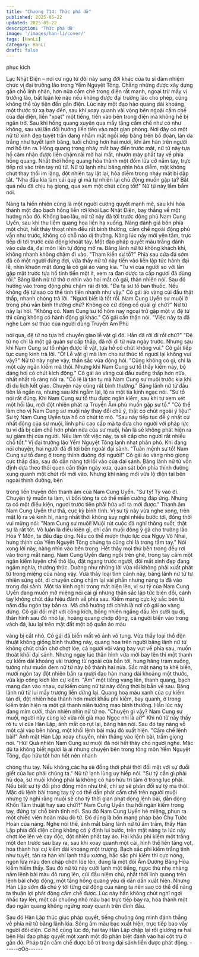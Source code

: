 ```yaml
---
title: "Chương 714: Thức phá dữ"
published: 2025-05-22
updated: 2025-05-22
description: 'Thức phá dữ'
image: '/images/han-li/cover/'
tags: [HanLi]
category: HanLi
draft: false
---
```


phục kích

Lạc Nhật Điện – nơi cư ngụ từ đời này sang đời khác của tu sĩ
đảm nhiệm chức vị đại trưởng lão trong Yểm Nguyệt Tông.
Chẳng những được xây dựng gần chỗ linh nhãn, hơn nữa cấm
chế trong điện rất mạnh, ngoại trừ mấy vị trưởng lão, bất luận kẻ
nào nếu không được đại trưởng lão cho phép, cũng không thể tùy
tiện đến gần điện.
Lúc này một đạo hào quang dài khoảng một thước từ xa bay đến,
sau khi xoay quanh vài vòng bên ngoài cấm chế của đại điện, liền
"xoạt" một tiếng, tiến vào bên trong điện mà không hề bị ngăn trở.
Sau khi hồng quang xuyên qua mấy tầng cấm chế như có như
không, sau vài lần đổi hướng liền tiến vào một gian phòng.
Nơi đây có một nữ tử xinh đẹp tuyệt trần đang nhắm mắt ngồi xếp
bàng trên bồ đoàn, làn da trắng như tuyết lạnh băng, tuổi chừng
hơn hai mươi, khí âm hàn trên người mơ hồ tản ra.
Hồng quang trong nháy mắt bay đến trước mặt, nữ tử này tựa hồ
cảm nhận được liền chậm rãi mở hai mắt, nhướn mày phất tay về
phía hồng quang.
Nhất thời hồng quang hóa thành một đốm lửa cỡ nắm tay, trực
tiếp rơi vào trên tay nữ tử.
Nữ tử lạnh như băng nhìn hỏa diễm, mặt không chút thay thổi im
lặng, đột nhiên tay lật lại, hỏa diễm trong nháy mắt bị dập tắt.
"Nha đầu kia làm cái quỷ gì mà tự nhiên lại chủ động muốn gặp
ta? Bất quá nếu đã chịu hạ giọng, qua xem một chút cũng tốt!" Nữ
tử này lẩm bẩm nói.

Nàng ta hiển nhiên cũng là một người cương quyết mạnh mẽ, sau
khi hóa thành một đạo bạch hồng liền rời khỏi Lạc Nhật Điện, bay
thẳng về một hướng nào đó.
Không bao lâu, nữ tử này đã tới trước động phủ Nam Cung Uyển,
sau khi thu liễm quang hoa liền hạ xuống.
Nàng đánh giá bốn phía một chút, hết thảy thoạt nhìn đều rất bình
thường, cấm chế ngoài động phủ vẫn như trước, không có chỗ
nào dị thường.
Nàng lúc này mới yên tâm, trực tiếp đi tới trước cửa động khoát
tay. Một đạo pháp quyết màu trắng đánh vào cửa đá, đại môn liền
tự động mở ra.
Băng lãnh nữ tử không khách khí, không nhanh không chậm đi
vào.
"Tham kiến sư tổ?" Phía sau cửa đá sớm đã có một người đứng
đợi, vừa thấy nữ tử này tiến vào liền lập tức hành đại lễ, nhìn
khuôn mặt đúng là cô gái áo vàng kia.
"Tu vi của ngươi so với lần gặp mặt trước tựa hồ tinh tiến một ít,
xem ra đan dược ta cấp ngươi đã dùng rồi." Băng lãnh nữ tử thờ
ơ nhìn vào hai mắt cô gái, thản nhiên nói. Sau đó hướng vào
trong động phủ chậm rãi đi tới.
"Đa tạ sư tổ ban thuốc. Nếu không đệ tử sao có thể tinh tiến
nhanh như vậy." Cô gái áo vàng cúi đầu thật thấp, nhanh chóng
trả lời.
"Ngươi biết là tốt rồi. Nam Cung Uyển sư muội ở trong phủ vẫn
bình thường chứ? Không có cử động cổ quái gì chứ?" Nữ tử này
lại hỏi.
"Không có. Nam Cung sư tổ hôm nay ngoại trừ gặp một vị đệ tử
thì cũng không có hành động gì khác." Cô gái cẩn thận nói.
"Việc này ta đã nghe Lam sư thúc của ngươi dùng Truyền Âm Phù

nói qua, đệ tử nọ tựa hồ chuyển giao lễ vật gì đó. Hắn đã rời đi rồi
chứ?"
"Đệ tử nọ chỉ là một gã quản sự cấp thấp, đã rời đi từ nửa ngày
trước. Nhưng sau khi Nam Cung sư tổ nhận được lễ vật, tựa hồ
có chút không vui." Cô gái tiếp tục cung kính trả lời. "Ồ! Lễ vật gì
mà làm cho sư thúc tổ ngươi lại không vui vậy?" Nữ tử này nghe
vậy, thần sắc vừa động hỏi.
"Cũng không có gì, chỉ là một cây ngân kiếm mà thôi. Nhưng khi
Nam Cung sư tổ thấy kiếm này, bộ dáng hơi có chút kích động."
Cô gái áo vàng cúi đầu xuống thấp hơn nữa, nhất nhất rõ ràng nói
ra.
"Có lẽ là tán tu mà Nam Cung sư muội trước kia khi đi du lịch kết
giao. Chuyện này cũng rất bình thường." Băng lãnh nữ tử đầu tiên
là ngẩn ra, nhưng sau khi ngẫm lại, lộ ra một tia kinh ngạc nói.
"Sư tổ nói rất đúng. Khi Nam Cung sư tổ thu được ngân kiếm, sau
khi tự xem xét một hồi lâu, mới đột nhiên phát ra Truyền Âm phù
muốn gặp sư tổ."
"Có thể làm cho vị Nam Cung sư muội này thay đổi chủ ý, thật có
chút ngoài ý liệu!" Sư tỷ Nam Cung Uyển tựa hồ có chút tò mò.
"Sau này tiếp tục để ý nhất cử nhất động của sư muội, linh phù
cao cấp mà ta đưa cho người với pháp lực tu vi đã bị cấm chế
hơn phân nửa của sư muội, hẳn là sẽ không phát hiện ra sự giám
thị của ngươi. Nếu làm tốt việc này, ta sẽ cấp cho ngươi rất nhiều
chỗ tốt." Vị đại trường lão Yểm Nguyệt Tông lạnh nhạt phân phó.
Khi đang nói chuyện, hai người đã đi tới bên ngoài đại sảnh.
"Tuân mệnh sư tổ! Nam Cung sư tổ đang ở trong thính đường đợi
người!" Cô gái áo vàng nhỏ giọng cực thấp đáp, sau đó dẫn nàng
tới lối vào của đại sảnh.
Băng lãnh nữ tử vốn định dựa theo thói quen cẩn thận ngày xưa,
quan sát bốn phía thính đường xung quanh một chút rồi mới vào.
Nhưng khi nàng mới vừa lộ diện tại bên ngoài thính đường, bên

trong liền truyền đến thanh âm của Nam Cung Uyển.
"Sư tỷ! Tỷ vào đi. Chuyện tỷ muốn ta làm, vì bổn tông ta có thể
miễn cưỡng đáp ứng. Nhưng ta có một điều kiện, ngươi trước tiên
phải hứa với ta mới được."
Thanh âm Nam Cung Uyển thư thả, cực kỳ bình tĩnh.
Vị sư tỷ này vừa nghe xong, trên mặt lộ ra vẻ kinh hỉ, nàng nhất
thời không suy nghĩ nhiều bước tới, đồng thời vui mừng nói:
"Nam Cung sư muội! Muội rút cuộc đã nghĩ thông suốt, thật sự là
rất tốt. Vô luận là điều kiện gì, chỉ cần muội đồng ý gã cho trưởng
lão Hóa Ý Môn, ta đều đáp ứng. Nếu có thể mượn thực lực của
Ngụy Vô Nhai, hưng thịnh của Yểm Nguyệt Tông chúng ta cũng
chỉ là trong tầm tay."
Nói xong lời này, nàng nhìn vào bên trong. Hết thảy mọi thứ bên
trong đều rơi vào trong mắt nàng.
Nam Cung Uyển đang ngồi trên ghế, trong tay cầm một ngân
kiếm luyện chế thô lậu, đặt ngang trước người, đôi mắt xinh đẹp
đang ngắm nghía, thưởng thức. Dường như những lời vừa rồi
không phải xuất phát từ trong miệng của nàng vậy.
Vừa thấy loại tình cảnh này, băng lãnh nữ tử tự nhiên sửng sốt, di
chuyển cũng chậm lại vài phần nhưng nàng ta đã vào trong đại
sảnh.
Một tia kinh nghi trong mắt hiện lên, vị sư tỷ của Nam Cung Uyển
đang muốn mở miệng nói cái gì nhưng thần sắc lập tức biến đổi,
cánh tay không chút dấu hiệu đánh về phía sau.
Kiếm mang cực kỳ sắc bén từ năm đầu ngón tay bắn ra.
Mà chỗ hướng tới chính là nơi cô gái áo vàng đứng.
Cô gái đối mặt với công kích, bỗng nhiên ngẩng đầu lên cười qu
dị, thân hình sau đó nhỏ lại, hoàng quang chớp động, cả người
biến vào trong vách đá, lưu lại trên mặt đất một bộ quần áo màu

vàng bị cắt nhỏ.
Cô gái đã biến mất vô ảnh vô tung.
Vừa thấy loại thổ độn thuật không giống bình thường này, quang
hoa trên người băng lãnh nữ tử không chút chần chờ chợt lóe, cả
người vội vàng bay vụt về phía sau, muốn thoát khỏi đại sảnh.
Nhưng ngay lúc thân hình vừa mới bay lên thì một thanh cự kiếm
dài khoảng vài trượng từ ngoài cửa bắn tới, hung hăng trảm
xuống, tưởng như muốn đem nữ tử này bổ thành hai nửa.
Sắc mặt nàng ta khẽ biến, mười ngón tay đột nhiên bắn ra mười
đạo hàn mang dài khoảng một thước, vừa kịp công kích lên cự
kiếm.
"Ầm" một tiếng vang lên, thanh quang, bạch mang đan vào nhau,
cự kiếm cùng nữ tử này đồng thời bị bắn về sau.
Băng lãnh nữ tử lui mấy trượng liền dừng lại.
Quang hoa màu xanh của cự kiếm tán đi, đột nhiên hóa thành
hơn mười khẩu phi kiếm, bay quanh, ở trong kiếm trận hiện ra
một gã thanh niên tướng mạo bình thường.
Hắn lúc này đang mỉm cười, thản nhiên nhìn nữ tử nọ.
"Chuyện gì vậy? Nam Cung sư muội, người này cùng kẻ vừa rồi
giả mạo Ngọc nhi là ai?" Khi nữ tử này thấy rõ tu vi của Hàn Lập,
ánh mắt co rụt lại, băng hàn nói.
Sau đó tay nàng vỗ một cái vào bên hông, một khối lệnh bài màu
đỏ xuất hiện.
"Cấm chế lệnh bài!" Ánh mặt Hàn Lập xoay chuyển, nhìn thẳng
vào lệnh bài, trầm giọng nói.
"Hừ! Quả nhiên Nam Cung sư muội đã nói hết thảy cho ngươi
nghe. Mặc dù ta không biết ngươi là ai nhưng chuyện bên trong
tông môn Yểm Nguyệt Tông, đạo hữu tốt hơn hết nên nhanh

chóng thu tay. Nếu không,các hạ sẽ đồng thời phải thời đối mặt
với sự đuổi giết của lục phái chúng ta." Nữ tử lạnh lùng uy hiếp
nói.
"Sư tỷ cần gì phải hù dọa, sư muội không phải là không có hảo
hữu tri tâm ở trong lục phái. Nếu biết sư tỷ đối phó đồng môn như
thế, chỉ sợ sẽ phản đối sư tỷ mà thôi. Mặc dù lệnh bài trong tay tỷ
có thể dẫn phát cấm chế trên người muội nhưng tỷ nghĩ rằng muội
sẽ cho tỷ thời gian phát động lệnh bài, dẫn động Khốn Tâm thuật
hay sao chứ?!" Nam Cung Uyển thu hồi ngân kiếm trong tay,
đứng tại chỗ bình tĩnh nói.
Sau đó Nam Cung Uyển hé miệng, phun ra một chiếc viên hoàn
màu đỏ tử. Đó đúng là bổn mạng pháp bảo Chu Tước Hoàn của
nàng.
Nghe nói thế, ánh mắt băng lãnh nữ tử âm trầm, thấy Hàn Lập
phía đối diện cũng không có ý định lui bước, trên mặt nàng ta lúc
này chợt lóe lên vẻ cay độc, đột nhiên phất tay áo.
Hai khẩu phi kiếm một trắng một đen trước sau bay ra, sau khi
xoay quanh một cái, hình thể liền tăng vọt, hóa thành hai cự kiếm
dài khoảng một trượng.
Bạch sắc phi kiếm trắng tinh như tuyết, tản ra hàn khí lạnh thấu
xương, hắc sắc phi kiếm thì cực nóng, ngọn lửa màu đen chập
chờn lóe lên, đúng là một đôi Âm Dương Băng Hỏa kiếm hiếm
thấy.
Sau đó nữ tử này cười lạnh một tiếng, ngọc thủ nhẹ nhàng nắm
lệnh bài màu đỏ rung lên, cúi đầu niệm chú, nhất thời linh quang
trên lệnh bài chớp động, một tầng hồng quang yêu dị dần dần
xuất hiện.
Nhưng Hàn Lập sớm đã chú ý tới từng cử động của nàng ta nên
sao có thể để nàng ta thuận lợi phát động cấm chế được. Lúc này
hắn không chút nghĩ ngợi nhấc tay lên, một cái chuông nhỏ màu
bạc trực tiếp bay ra, hóa thành một đạo ngân quang không ngừng
xoay quanh trên đỉnh đầu.

Sau đó Hàn Lập thúc giục pháp quyết, tiếng chuông ông minh
đánh thẳng về phía nữ tử băng lãnh kia.
Sóng âm màu bạc xuất hiện, trực tiếp bao vây người đối diện.
Cơ hồ cùng lúc đó, hai tay Hàn Lập chập lại rồi giương ra hai bên
Hai đạo pháp quyết một xanh một đỏ phân biệt đánh vào hai cột
trụ ở gần đó.
Pháp trận cấm chế được bố trí trong đại sảnh liền được phát
động.
------oOo------
